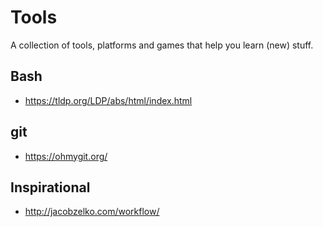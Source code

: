 # Tools

A collection of tools, platforms and games that help you learn (new) stuff.

## Bash

* https://tldp.org/LDP/abs/html/index.html

## git

* https://ohmygit.org/

## Inspirational

* http://jacobzelko.com/workflow/
